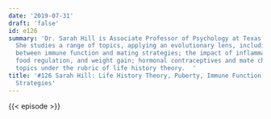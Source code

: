 ```yaml
---
date: '2019-07-31'
draft: 'false'
id: e126
summary: 'Dr. Sarah Hill is Associate Professor of Psychology at Texas Christian University.
  She studies a range of topics, applying an evolutionary lens, including the interplay
  between immune function and mating strategies; the impact of inflammation; poverty,
  food regulation, and weight gain; hormonal contraceptives and mate choice; and other
  topics under the rubric of life history theory.  '
title: '#126 Sarah Hill: Life History Theory, Puberty, Immune Function, and Mating
  Strategies'
---
```

{{< episode >}}
